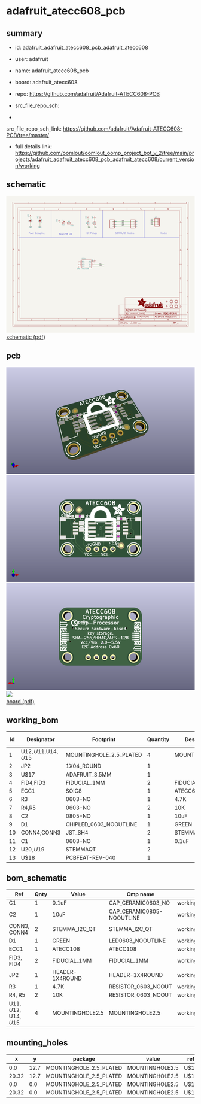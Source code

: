 # adafruit_atecc608_pcb
 
## summary 
* id: adafruit_adafruit_atecc608_pcb_adafruit_atecc608
* user: adafruit
* name: adafruit_atecc608_pcb
* board: adafruit_atecc608
* repo: https://github.com/adafruit/Adafruit-ATECC608-PCB



* src_file_repo_sch: 
*
 src_file_repo_sch_link: https://github.com/adafruit/Adafruit-ATECC608-PCB/tree/master/
* full details link: https://github.com/oomlout/oomlout_oomp_project_bot_v_2/tree/main/projects/adafruit_adafruit_atecc608_pcb_adafruit_atecc608/current_version/working  

## schematic  
![](working_schematic_600.png)  
[schematic (pdf)](working_schematic.pdf)  

## pcb  
![](working_3d_600.png) 
![](working_3d_front_600.png)  
![](working_3d_back_600.png)  
![](working_600.png)  
[board (pdf)](working.pdf)  

## working_bom
| Id | Designator | Footprint | Quantity | Designation | Supplier and ref |  | None | 
| --- | --- | --- | --- | --- | --- | --- | --- | 
| 1 | U$12,U$11,U$14,U$15 | MOUNTINGHOLE_2.5_PLATED | 4 | MOUNTINGHOLE2.5 |  |  | [''] | 
| 2 | JP2 | 1X04_ROUND | 1 |  |  |  | [''] | 
| 3 | U$17 | ADAFRUIT_3.5MM | 1 |  |  |  | [''] | 
| 4 | FID4,FID3 | FIDUCIAL_1MM | 2 | FIDUCIAL_1MM |  |  | [''] | 
| 5 | ECC1 | SOIC8 | 1 | ATECC608 |  |  | [''] | 
| 6 | R3 | 0603-NO | 1 | 4.7K |  |  | [''] | 
| 7 | R4,R5 | 0603-NO | 2 | 10K |  |  | [''] | 
| 8 | C2 | 0805-NO | 1 | 10uF |  |  | [''] | 
| 9 | D1 | CHIPLED_0603_NOOUTLINE | 1 | GREEN |  |  | [''] | 
| 10 | CONN4,CONN3 | JST_SH4 | 2 | STEMMA_I2C_QT |  |  | [''] | 
| 11 | C1 | 0603-NO | 1 | 0.1uF |  |  | [''] | 
| 12 | U$20,U$19 | STEMMAQT | 2 |  |  |  | [''] | 
| 13 | U$18 | PCBFEAT-REV-040 | 1 |  |  |  | [''] | 


## bom_schematic
| Ref | Qnty | Value | Cmp name | Footprint | Description | Vendor | DNP | 
| --- | --- | --- | --- | --- | --- | --- | --- | 
| C1 | 1 | 0.1uF | CAP_CERAMIC0603_NO | working:0603-NO |  |  |  | 
| C2 | 1 | 10uF | CAP_CERAMIC0805-NOOUTLINE | working:0805-NO |  |  |  | 
| CONN3, CONN4 | 2 | STEMMA_I2C_QT | STEMMA_I2C_QT | working:JST_SH4 |  |  |  | 
| D1 | 1 | GREEN | LED0603_NOOUTLINE | working:CHIPLED_0603_NOOUTLINE |  |  |  | 
| ECC1 | 1 | ATECC108 | ATECC108 | working:SOIC8 |  |  |  | 
| FID3, FID4 | 2 | FIDUCIAL_1MM | FIDUCIAL_1MM | working:FIDUCIAL_1MM |  |  |  | 
| JP2 | 1 | HEADER-1X4ROUND | HEADER-1X4ROUND | working:1X04_ROUND |  |  |  | 
| R3 | 1 | 4.7K | RESISTOR_0603_NOOUT | working:0603-NO |  |  |  | 
| R4, R5 | 2 | 10K | RESISTOR_0603_NOOUT | working:0603-NO |  |  |  | 
| U$11, U$12, U$14, U$15 | 4 | MOUNTINGHOLE2.5 | MOUNTINGHOLE2.5 | working:MOUNTINGHOLE_2.5_PLATED |  |  |  | 


## mounting_holes
| x | y | package | value | ref | size | 
| --- | --- | --- | --- | --- | --- | 
| 0.0 | 12.7 | MOUNTINGHOLE_2.5_PLATED | MOUNTINGHOLE2.5 | U$11 | m3 | 
| 20.32 | 12.7 | MOUNTINGHOLE_2.5_PLATED | MOUNTINGHOLE2.5 | U$12 | m3 | 
| 0.0 | 0.0 | MOUNTINGHOLE_2.5_PLATED | MOUNTINGHOLE2.5 | U$14 | m3 | 
| 20.32 | 0.0 | MOUNTINGHOLE_2.5_PLATED | MOUNTINGHOLE2.5 | U$15 | m3 | 


